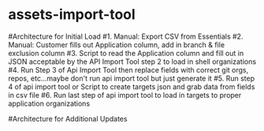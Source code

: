 # assets-import-tool


#Architecture for Initial Load
#1. Manual: Export CSV from Essentials
#2. Manual: Customer fills out Application column, add in branch & file exclusion column
#3. Script to read the Application column and fill out in JSON acceptable by the API Import Tool step 2 to load in shell organizations
#4. Run Step 3 of Api Import Tool then replace fields with correct git orgs, repos, etc...maybe don't run api import tool but just generate it
#5. Run step 4 of api import tool or Script to create targets json and grab data from fields in csv file 
#6. Run last step of api import tool to load in targets to proper application organizations 


#Architecture for Additional Updates
